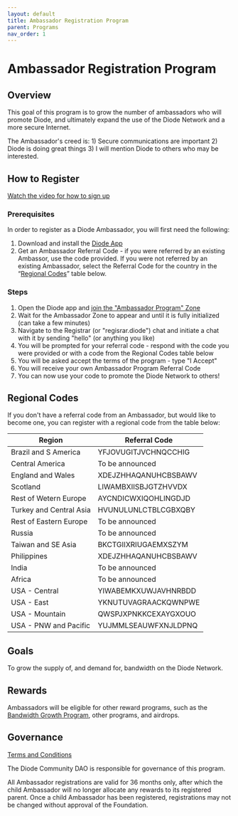 ```yaml
---
layout: default
title: Ambassador Registration Program
parent: Programs
nav_order: 1
---
```


# Ambassador Registration Program

## Overview

This goal of this program is to grow the number of ambassadors who will promote Diode, and ultimately expand the use of the Diode Network and a more secure Internet.  

The Ambassador's creed is: 1) Secure communications are important 2) Diode is doing great things 3) I will mention Diode to others who may be interested.

## How to Register

[Watch the video for how to sign up](https://www.loom.com/share/1dfa563e4c8440fab78dae982c9445eb)

### Prerequisites
In order to register as a Diode Ambassador, you will first need the following:

1. Download and install the [Diode App](https://diode.io/download#app)
2. Get an Ambassador Referral Code - if you were referred by an existing Ambassor, use the code provided. If you were not referred by an existing Ambassador, select the Referral Code for the country in the “[Regional Codes](https://diode.foundation/docs/programs/ambassador_registration_program.html#regional-codes)” table below.

### Steps
1. Open the Diode app and [join the "Ambassador Program" Zone](https://diode.io/joinzone/#p0xUHtufRS_tMNd9XRvnxbMmXPtOyRbPrQLnLN4j3VNsDhwSrpRYpwbnhMZ2)
2. Wait for the Ambassador Zone to appear and until it is fully initialized (can take a few minutes)
3. Navigate to the Registrar (or "regisrar.diode") chat and initiate a chat with it by sending "hello" (or anything you like)
4. You will be prompted for your referral code - respond with the code you were provided or with a code from the Regional Codes table below
5. You will be asked accept the terms of the program - type "I Accept"
6. You will receive your own Ambassador Program Referral Code
7. You can now use your code to promote the Diode Network to others!

## Regional Codes

If you don't have a referral code from an Ambassador, but would like to become one, you can register with a regional code from the table below:

| **Region** | **Referral Code** |
| --- | --- |
| Brazil and S America | YFJOVUGITJVCHNQCCHIG |
| Central America | To be announced |
| England and Wales | XDEJZHHAQANUHCBSBAWV |
| Scotland | LIWAMBXIISBJGTZHVVDX |
| Rest of Wetern Europe | AYCNDICWXIQOHLINGDJD |
| Turkey and Central Asia | HVUNULUNLCTBLCGBXQBY |
| Rest of Eastern Europe | To be announced |
| Russia | To be announced |
| Taiwan and SE Asia | BKCTGIIXRIUGAEMXSZYM |
| Philippines | XDEJZHHAQANUHCBSBAWV |
| India | To be announced |
| Africa | To be announced |
| USA - Central | YIWABEMKXUWJAVHNRBDD |
| USA - East | YKNUTUVAGRAACKQWNPWE |
| USA - Mountain | QWSPJXPNKKCEXAYGXOUO |
| USA - PNW and Pacific | YUJMMLSEAUWFXNJLDPNQ |

## Goals

To grow the supply of, and demand for, bandwidth on the Diode Network.  

## Rewards

Ambassadors will be eligible for other reward programs, such as the [Bandwidth Growth Program](/docs/programs/bandwidth_growth_program.html), other programs, and airdrops.

## Governance

[Terms and Conditions](/docs/programs/terms.html)

The Diode Community DAO is responsible for governance of this program.  

All Ambassador registrations are valid for 36 months only, after which the child Ambassador will no longer allocate any rewards to its registered parent. Once a child Ambassador has been registered, registrations may not be changed without approval of the Foundation.



